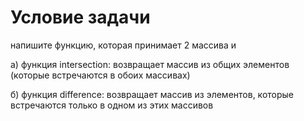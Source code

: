 # Условие задачи

напишите функцию, которая принимает 2 массива и

а) функция intersection: возвращает массив из общих элементов (которые встречаются в обоих массивах)

б) функция difference: возвращает массив из элементов, которые встречаются только в одном из этих массивов
